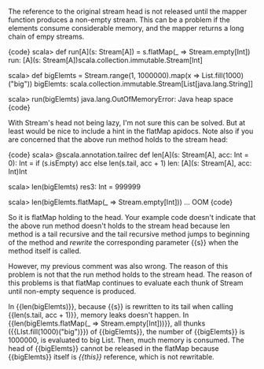 The reference to the original stream head is not released until the mapper function produces a non-empty stream. This can be a problem if the elements consume considerable memory, and the mapper returns a long chain of empy streams.

{code}
scala> def run[A](s: Stream[A]) = s.flatMap(_ => Stream.empty[Int])
run: [A](s: Stream[A])scala.collection.immutable.Stream[Int]

scala> def bigElemts = Stream.range(1, 1000000).map(x => List.fill(1000)("big"))
bigElemts: scala.collection.immutable.Stream[List[java.lang.String]]

scala> run(bigElemts)
java.lang.OutOfMemoryError: Java heap space
{code}

With Stream's head not being lazy, I'm not sure this can be solved. But at least would be nice to include a hint in the flatMap apidocs.
Note also if you are concerned that the above run method holds to the stream head:

{code}
scala> @scala.annotation.tailrec def len[A](s: Stream[A], acc: Int = 0): Int = if (s.isEmpty) acc else len(s.tail, acc + 1)
len: [A](s: Stream[A], acc: Int)Int

scala> len(bigElemts)
res3: Int = 999999

scala> len(bigElemts.flatMap(_ => Stream.empty[Int]))
   ... OOM
{code}

So it is flatMap holding to the head.
Your example code doesn't indicate that the above run method doesn't holds to the stream head because len method is a tail recursive and the tail recursive method jumps to beginning of the method and *rewrite* the corresponding parameter {{s}} when the method itself is called.

However, my previous comment was also wrong.  The reason of this problem is not that the run method holds to the stream head.
The reason of this problems is that flatMap continues to evaluate each thunk of Stream until non-empty sequence is produced.

In {{len(bigElemts)}}, because {{s}} is rewritten to its tail when calling {{len(s.tail, acc + 1)}}, memory leaks doesn't happen.
In {{len(bigElemts.flatMap(_ => Stream.empty[Int]))}}, all thunks ({{LIst.fill(1000)("big")}}) of {{bigElemts}}, the number of {{bigElemts}} is 1000000, is evaluated to big List.  Then, much memory is consumed.  The head of {{bigElemts}} cannot be released in the flatMap because {{bigElemts}} itself is *{{this}}* reference, which is not rewritable.
